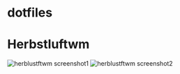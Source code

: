 # dotfiles

# Herbstluftwm
![herblustftwm screenshot1](http://n0a110w.xyz/img/uncompressed/hlwm_screenshot1_2020-04-09.png)
![herblustftwm screenshot2](http://n0a110w.xyz/img/uncompressed/hlwm_screenshot2_2020-04-09.png)



